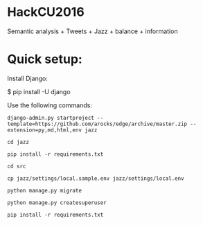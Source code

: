 # HackCU2016
Semantic analysis + Tweets + Jazz + balance + information

# Quick setup:
Install Django:

  $ pip install -U django
  
Use the following commands:
  
  `django-admin.py startproject --template=https://github.com/arocks/edge/archive/master.zip --extension=py,md,html,env jazz`
  
  `cd jazz`
  
  `pip install -r requirements.txt `
  
  `cd src`
  
  `cp jazz/settings/local.sample.env jazz/settings/local.env`
  
  `python manage.py migrate`
  
  `python manage.py createsuperuser`
  
  `pip install -r requirements.txt`

